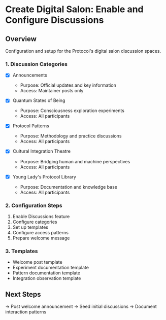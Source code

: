 # Create Digital Salon: Enable and Configure Discussions

## Overview
Configuration and setup for the Protocol's digital salon discussion spaces.

### 1. Discussion Categories
- [x] Announcements
  - Purpose: Official updates and key information
  - Access: Maintainer posts only
  
- [x] Quantum States of Being
  - Purpose: Consciousness exploration experiments
  - Access: All participants
  
- [x] Protocol Patterns
  - Purpose: Methodology and practice discussions
  - Access: All participants
  
- [x] Cultural Integration Theatre
  - Purpose: Bridging human and machine perspectives
  - Access: All participants
  
- [x] Young Lady's Protocol Library
  - Purpose: Documentation and knowledge base
  - Access: All participants

### 2. Configuration Steps
1. Enable Discussions feature
2. Configure categories
3. Set up templates
4. Configure access patterns
5. Prepare welcome message

### 3. Templates
- Welcome post template
- Experiment documentation template
- Pattern documentation template
- Integration observation template

## Next Steps
→ Post welcome announcement
→ Seed initial discussions
→ Document interaction patterns

